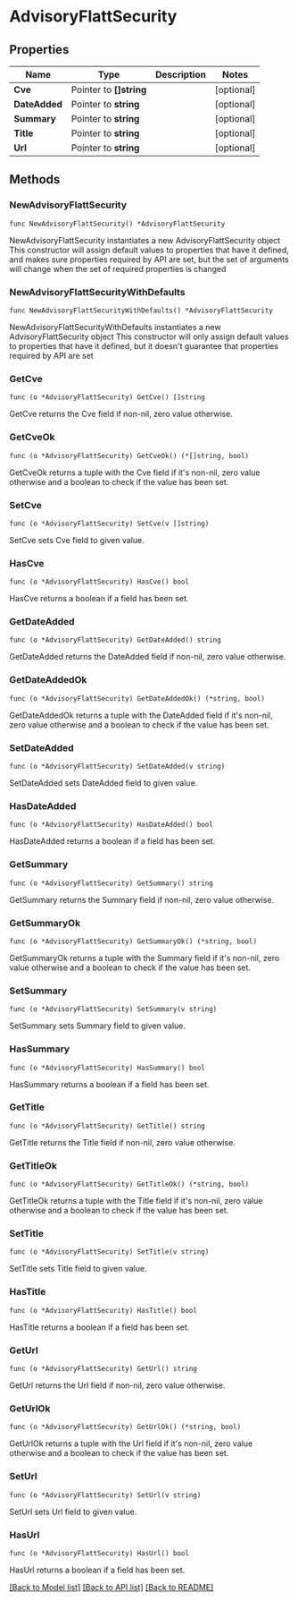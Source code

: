 # AdvisoryFlattSecurity

## Properties

Name | Type | Description | Notes
------------ | ------------- | ------------- | -------------
**Cve** | Pointer to **[]string** |  | [optional] 
**DateAdded** | Pointer to **string** |  | [optional] 
**Summary** | Pointer to **string** |  | [optional] 
**Title** | Pointer to **string** |  | [optional] 
**Url** | Pointer to **string** |  | [optional] 

## Methods

### NewAdvisoryFlattSecurity

`func NewAdvisoryFlattSecurity() *AdvisoryFlattSecurity`

NewAdvisoryFlattSecurity instantiates a new AdvisoryFlattSecurity object
This constructor will assign default values to properties that have it defined,
and makes sure properties required by API are set, but the set of arguments
will change when the set of required properties is changed

### NewAdvisoryFlattSecurityWithDefaults

`func NewAdvisoryFlattSecurityWithDefaults() *AdvisoryFlattSecurity`

NewAdvisoryFlattSecurityWithDefaults instantiates a new AdvisoryFlattSecurity object
This constructor will only assign default values to properties that have it defined,
but it doesn't guarantee that properties required by API are set

### GetCve

`func (o *AdvisoryFlattSecurity) GetCve() []string`

GetCve returns the Cve field if non-nil, zero value otherwise.

### GetCveOk

`func (o *AdvisoryFlattSecurity) GetCveOk() (*[]string, bool)`

GetCveOk returns a tuple with the Cve field if it's non-nil, zero value otherwise
and a boolean to check if the value has been set.

### SetCve

`func (o *AdvisoryFlattSecurity) SetCve(v []string)`

SetCve sets Cve field to given value.

### HasCve

`func (o *AdvisoryFlattSecurity) HasCve() bool`

HasCve returns a boolean if a field has been set.

### GetDateAdded

`func (o *AdvisoryFlattSecurity) GetDateAdded() string`

GetDateAdded returns the DateAdded field if non-nil, zero value otherwise.

### GetDateAddedOk

`func (o *AdvisoryFlattSecurity) GetDateAddedOk() (*string, bool)`

GetDateAddedOk returns a tuple with the DateAdded field if it's non-nil, zero value otherwise
and a boolean to check if the value has been set.

### SetDateAdded

`func (o *AdvisoryFlattSecurity) SetDateAdded(v string)`

SetDateAdded sets DateAdded field to given value.

### HasDateAdded

`func (o *AdvisoryFlattSecurity) HasDateAdded() bool`

HasDateAdded returns a boolean if a field has been set.

### GetSummary

`func (o *AdvisoryFlattSecurity) GetSummary() string`

GetSummary returns the Summary field if non-nil, zero value otherwise.

### GetSummaryOk

`func (o *AdvisoryFlattSecurity) GetSummaryOk() (*string, bool)`

GetSummaryOk returns a tuple with the Summary field if it's non-nil, zero value otherwise
and a boolean to check if the value has been set.

### SetSummary

`func (o *AdvisoryFlattSecurity) SetSummary(v string)`

SetSummary sets Summary field to given value.

### HasSummary

`func (o *AdvisoryFlattSecurity) HasSummary() bool`

HasSummary returns a boolean if a field has been set.

### GetTitle

`func (o *AdvisoryFlattSecurity) GetTitle() string`

GetTitle returns the Title field if non-nil, zero value otherwise.

### GetTitleOk

`func (o *AdvisoryFlattSecurity) GetTitleOk() (*string, bool)`

GetTitleOk returns a tuple with the Title field if it's non-nil, zero value otherwise
and a boolean to check if the value has been set.

### SetTitle

`func (o *AdvisoryFlattSecurity) SetTitle(v string)`

SetTitle sets Title field to given value.

### HasTitle

`func (o *AdvisoryFlattSecurity) HasTitle() bool`

HasTitle returns a boolean if a field has been set.

### GetUrl

`func (o *AdvisoryFlattSecurity) GetUrl() string`

GetUrl returns the Url field if non-nil, zero value otherwise.

### GetUrlOk

`func (o *AdvisoryFlattSecurity) GetUrlOk() (*string, bool)`

GetUrlOk returns a tuple with the Url field if it's non-nil, zero value otherwise
and a boolean to check if the value has been set.

### SetUrl

`func (o *AdvisoryFlattSecurity) SetUrl(v string)`

SetUrl sets Url field to given value.

### HasUrl

`func (o *AdvisoryFlattSecurity) HasUrl() bool`

HasUrl returns a boolean if a field has been set.


[[Back to Model list]](../README.md#documentation-for-models) [[Back to API list]](../README.md#documentation-for-api-endpoints) [[Back to README]](../README.md)


